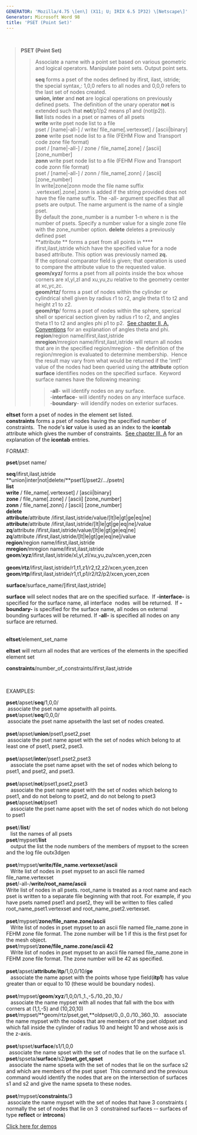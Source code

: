 ```yaml
---
GENERATOR: 'Mozilla/4.75 \[en\] (X11; U; IRIX 6.5 IP32) \[Netscape\]'
Generator: Microsoft Word 98
title: 'PSET (Point Set)'
---
```


 

> **PSET (Point Set)**
>
> > Associate a name with a point set based on various geometric and
> > logical operators. Manipulate point sets. Output point sets.
> >
> > **seq** forms a pset of the nodes defined by ifirst, ilast,
> > istride;\
> > the special syntax,: 1,0,0 refers to all nodes and 0,0,0 refers to
> > the last set of nodes created.\
> > **union, inter** and **not** are logical operations on previously
> > defined psets.  The definition of the unary operator **not** is
> > extended such that **not**/p1/p2 means p1 and (not(p2)).\
> > **list** lists nodes in a pset or names of all psets\
> > **write** write pset node list to a file\
> > pset / \[name|-all-\] / write/ file\_name\[.vertexset\] /
> > \[ascii|binary\]\
> > **zone** write pset node list to a file (FEHM Flow and Transport
> > code zone file format)\
> > pset / \[name|-all-\] / zone / file\_name\[.zone\] / \[ascii\]
> > \[zone\_number\]\
> > **zonn** write pset node list to a file (FEHM Flow and Transport
> > code zonn file format)\
> > pset / \[name|-all-\] / zonn / file\_name\[.zonn\] / \[ascii\]
> > \[zone\_number\]\
> > In write|zone|zonn mode the file name suffix .vertexset|.zone|.zonn
> > is added if the string provided does not have the file name suffix.
> > The -all- argument specifies that all psets are output. The name
> > argument is the name of a single pset.\
> > By default the zone\_number is a number 1-n where n is the number of
> > psets. Specify a number value for a single zone file with the
> > zone\_number option. **delete** deletes a previously defined pset\
> > **attribute ** forms a pset from all points in ****
> > ifirst,ilast,istride which have the specified value for a node based
> > attribute. This option was previously named **zq.**\
> > If the optional comparator field is given; that operation is used to
> > compare the attribute value to the requested value.\
> > **geom/xyz/** forms a pset from all points inside the box whose
> > corners are xl,yl,zl and xu,yu,zu relative to the geometry center at
> > xc,yc,zc.\
> > **geom/rtz/** forms a pset of nodes within the cylinder or
> > cylindrical shell given by radius r1 to r2, angle theta t1 to t2 and
> > height z1 to z2.\
> > **geom/rtp**/ forms a pset of nodes within the sphere, sperical
> > shell or sperical section given by radius r1 to r2, and angles theta
> > t1 to t2 and angles phi p1 to p2.  [See chapter II, A.
> > Conventions](../conventions.html) for an explanation of angles theta
> > and phi.\
> > **region**/region name/ifirst,ilast,istride\
> > **mregion**/mregion name/ifirst,ilast,istride will return all nodes
> > that are in the specified region/mregion - the definition of the
> > region/mregion is evaluated to determine membership.  Hence the
> > result may vary from what would be returned if the 'imt1' value of
> > the nodes had been queried using the **attribute** option\
> > **surface** identifies nodes on the specified surface.  Keyword
> > surface names have the following meaning:
> >
> > > -**all**- will identify nodes on any surface.\
> > > -**interface**- will identify nodes on any interface surface.\
> > > -**boundary**- will idendify nodes on exterior surfaces.

**eltset** form a pset of nodes in the element set listed.\
**constraints** forms a pset of nodes having the specified number of
constraints.  The node's **icr** value is used as an index to the
**icontab** attribute which gives the number of constraints.  [See
chapter III, A](../meshobject.html) for an explanation of the
**icontab** entries.

FORMAT:

**pset**/pset name/

**seq**/ifirst,ilast,istride\
**union|inter|not|delete/**pset1\[/pset2/.../psetn\]\
**list**\
**write** / file\_name\[.vertexset\] / \[ascii|binary\]\
**zone** / file\_name\[.zone\] / \[ascii\] \[zone\_number\]\
**zonn** / file\_name\[.zonn\] / \[ascii\] \[zone\_number\]\
**delete**\
**attribute**/attribute
/ifirst,ilast,istride/value/\[lt|le|gt|ge|eq|ne\]\
**attribute**/attribute
/ifirst,ilast,istride/\[lt|le|gt|ge|eq|ne\]/value\
**zq**/attribute /ifirst,ilast,istride/value/\[lt|le|gt|ge|eq|ne\]\
**zq**/attribute /ifirst,ilast,istride/\[lt|le|gt|ge|eq|ne\]/value\
**region**/region name/ifirst,ilast,istride\
**mregion**/mregion name/ifirst,ilast,istride\
**geom**/**xyz**/ifirst,ilast,istride/xl,yl,zl/xu,yu,zu/xcen,ycen,zcen\
\
**geom**/**rtz**/ifirst,ilast,istride/r1,t1,z1/r2,t2,z2/xcen,ycen,zcen\
**geom**/**rtp**/ifirst,ilast,istride/r1,t1,p1/r2/t2/p2/xcen,ycen,zcen

**surface**/surface\_name/\[ifirst,ilast,istride\]

**surface** will select nodes that are on the specified surface.  If
**-interface-** is specified for the surface name, all interface  nodes 
will be returned.  If **-boundary-** is specified for the surface name,
all nodes on external bounding surfaces will be returned. If **-all-**
is specified all nodes on any surface are returned.

\
**eltset**/element\_set\_name

**eltset** will return all nodes that are vertices of the elements in
the specified element set

**constraints**/number\_of\_constraints/ifirst,ilast,istride

 

EXAMPLES:

**pset**/apset/**seq**/1,0,0/\
 associate the pset name apsetwith all points.\
**pset**/apset/**seq**/0,0,0/\
 associate the pset name apsetwith the last set of nodes created.\
\
**pset**/apset/**union**/pset1,pset2,pset\
 associate the pset name apset with the set of nodes which belong to at
least one of pset1, pset2, pset3.\
\
**pset**/apset/**inter**/pset1,pset2,pset3\
   associate the pset name apset with the set of nodes which belong to
pset1, and pset2, and pset3.\
\
**pset**/apset/**not**/pset1,pset2,pset3\
   associate the pset name apset with the set of nodes which belong to
pset1, and do not belong to pset2, and do not belong to pset3\
**pset**/apset/**not**/pset1\
   associate the pset name apset with the set of nodes which do not
belong to pset1\
\
**pset**//**list**/\
   list the names of all psets\
**pset**/mypset/**list**\
   output the list the node numbers of the members of mypset to the
screen and the log file outx3dgen\
\
**pset**/mypset/**write/file\_name.vertexset/ascii**\
   Write list of nodes in pset mypset to an ascii file named
file\_name.vertexset\
**pset**/-all-/**write/root\_name/ascii**\
Write list of nodes in all psets. root\_name is treated as a root name
and each pset is written to a separate file beginning with that root.
For example, if you have psets named pset1 and pset2, they will be
written to files called root\_name\_pset1.vertexset and
root\_name\_pset2.vertexset.\
\
**pset**/mypset/**zone/file\_name.zone/ascii**\
   Write list of nodes in pset mypset to an ascii file named
file\_name.zone in FEHM zone file format. The zone number will be 1 if
this is the first pset for the mesh object.\
**pset**/mypset/**zone/file\_name.zone/ascii 42**\
   Write list of nodes in pset mypset to an ascii file named
file\_name.zone in FEHM zone file format. The zone number will be 42 as
specified.\
\
**pset**/apset/**attribute**/**itp**/1,0,0/10/**ge**\
   associate the name apset with the points whose type field(**itp1**)
has value greater than or equal to 10 (these would be boundary nodes).\
\
**pset**/mypset/**geom**/**xyz**/1,0,0/1.,1.,-5./10.,20.,10./\
   associate the name mypset with all nodes that fall with the box with
corners at (1,1,-5) and (10,20,10)\
**pset**/mypset/**geom/rtz/pset,get,**oldpset/0.,0.,0./10.,360.,10.  
associate the name mypset with the nodes that are members of the pset
oldpset and which fall inside the cylinder of radius 10 and height 10
and whose axis is the z-axis.\
\
**pset**/spset/**surface**/s1/1,0,0\
  associate the name spset with the set of nodes that lie on the surface
s1.\
**pset**/spseta/**surface**/s2/**pset,get,spset**\
  associate the name spseta with the set of nodes that lie on the
surface s2 and which are members of the pset spset  This command and the
previous command would identify the nodes that are on the intersection
of surfaces s1 and s2 and give the name spseta to these nodes.\
\
**pset**/mypset/**constraints**/3\
 associate the name mypset with the set of nodes that have 3 constraints
( normally the set of nodes that lie on 3  constrained surfaces --
surfaces of type **reflect** or **intrcons**)

[Click here for demos](../demos/pset/html/main_pset.html)
